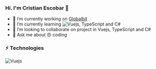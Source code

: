 ### Hi. I'm Cristian Escobar 👋

- 🔭 I’m currently working on [Globalbit](https://www.globalbit.co/)
- 🌱 I’m currently learning ![Vuejs](https://assets.codepen.io/t-1003/internal/avatars/teams/default.png?format=auto&height=256&version=1513627136&width=25), TypeScript and C#
- 👯 I’m looking to collaborate on project in Vuejs, TypeScript and C#
- 💬 Ask me about 😍 coding


### ⚡ Technologies

![Vuejs](https://assets.codepen.io/t-1003/internal/avatars/teams/default.png?format=auto&height=256&version=1513627136&width=64)
